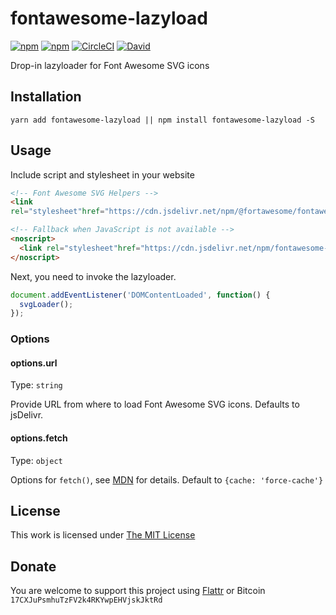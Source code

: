 # fontawesome-lazyload

[![npm](https://flat.badgen.net/npm/license/fontawesome-lazyload)](https://www.npmjs.org/package/fontawesome-lazyload)
[![npm](https://flat.badgen.net/npm/v/fontawesome-lazyload)](https://www.npmjs.org/package/fontawesome-lazyload)
[![CircleCI](https://flat.badgen.net/circleci/github/idleberg/fontawesome-lazyload)](https://circleci.com/gh/idleberg/fontawesome-lazyload)
[![David](https://flat.badgen.net/david/dep/idleberg/fontawesome-lazyload)](https://david-dm.org/idleberg/fontawesome-lazyload?)

Drop-in lazyloader for Font Awesome SVG icons

## Installation

`yarn add fontawesome-lazyload || npm install fontawesome-lazyload -S`

## Usage

Include script and stylesheet in your website

```html
<!-- Font Awesome SVG Helpers -->
<link
rel="stylesheet"href="https://cdn.jsdelivr.net/npm/@fortawesome/fontawesome-free@5/css/svg-with-js.min.css"/>

<!-- Fallback when JavaScript is not available -->
<noscript>
  <link rel="stylesheet"href="https://cdn.jsdelivr.net/npm/fontawesome-lazyload@latest/dist/fontawesome-lazyload.js"/>
</noscript>
```

Next, you need to invoke the lazyloader.

```js
document.addEventListener('DOMContentLoaded', function() {
  svgLoader();
});

```
### Options

#### options.url

Type: `string`

Provide URL from where to load Font Awesome SVG icons. Defaults to jsDelivr.

#### options.fetch

Type: `object`

Options for `fetch()`, see [MDN](https://developer.mozilla.org/en-US/docs/Web/API/Fetch_API/Using_Fetch#Supplying_request_options) for details. Default to `{cache: 'force-cache'}`

## License

This work is licensed under [The MIT License](https://opensource.org/licenses/MIT)

## Donate

You are welcome to support this project using [Flattr](https://flattr.com/submit/auto?user_id=idleberg&url=https://github.com/idleberg/node-makensis) or Bitcoin `17CXJuPsmhuTzFV2k4RKYwpEHVjskJktRd`
